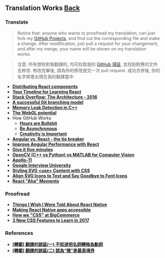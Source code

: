 ## Translation Works [**Back**](./../README.md)

### Translate

> Notice that: anyone who wants to proofread my translation, can just fork my [GitHub Projects](https://github.com/aleen42/PersonalWiki), and find out the corresponding file and make a change. After modification, just pull a request for your changement, and after my merge, your name will be shown on my translation works.

> 注意: 所有想校對我翻譯的, 均可拉取我的 [GitHub 項目](https://github.com/aleen42/PersonalWiki), 並找到對應的文件去修改. 修改完畢後, 請為你的修改提交一次 pull request. 成功合併後, 你的名字將會出現在我的翻譯當中.

- [**Distributing React components**](./distributing_react_components/distributing_react_components.md)
- [**Your Timeline for Learning React**](./your_timeline_for_learning_react/your_timeline_for_learning_react.md)
- [**Stack Overflow: The Architecture - 2016**](./stack_overflow_architecture/stack_overflow_architecture.md)
- [**A successful Git branching model**](./successful_git_branching/successful_git_branching.md)
- [**Memory Leak Detection in C++**](./memory_leak_detection_in_cpp/memory_leak_detection_in_cpp.md)
- [**The WebGL potential**](./webgl_potential/webgl_potential.md)
- How GitHub Works
    - [**Hours are Bullshit**](./hours_are_bullshit/hours_are_bullshit.md)
    - [**Be Asynchronous**](./be_asynchronous/be_asynchronous.md)
    - [**Creativity is Important**](./creativity_is_important/creativity_is_important.md)
- [**Angular vs. React - the tie breaker**](./angular_vs_react/angular_vs_react.md)
- [**Improve Angular Performance with React**](./improve_angular_performance_with_react/improve_angular_performance_with_react.md)
- [**Give it five minutes**](./give_it_five_minutes/give_it_five_minutes.md)
- [**OpenCV (C++ vs Python) vs MATLAB for Computer Vision**](./opencv_vs_matlab/opencv_vs_matlab.md)
- [**Apollo-11**](./apollo_11/apollo_11.md)
- [**Google Interview University**](./google_interview_university/google_interview_university.md)
- [**Styling SVG &lt;use&gt; Content with CSS**](./style_svg_use/style_svg_use.md)
- [**Align SVG Icons to Text and Say Goodbye to Font Icons**](./align_svg/align_svg.md)
- [**React "Aha" Moments**](./react_aha/react_aha.md)

### Proofread

- [**Things I Wish I Were Told About React Native**](./things_i_wish_i_were_told_about_react/things_i_wish_i_were_told_about_react.md)
- [**Making React Native apps accessible**](./making_react_native_apps_accessible/making_react_native_apps_accessible.md)
- [**How we "CSS" at BigCommerce**](./how_we_css_at_bigcommerce/how_we_css_at_bigcommerce.md)
- [**3 New CSS Features to Learn in 2017**](./3_new_css_features/3_new_css_features.md)

### References

- [**[轉載] 翻譯的誤區(一) 不知道把名詞轉換為動詞**](./misunderstand_1/misunderstand_1.md)
- [**[轉載] 翻譯的誤區(二) 認為“雅”是最高境界**](./misunderstand_2/misunderstand_2.md)